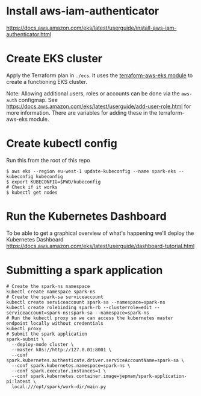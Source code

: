 # Install aws-iam-authenticator
https://docs.aws.amazon.com/eks/latest/userguide/install-aws-iam-authenticator.html

# Create EKS cluster
Apply the Terraform plan in `./ecs`.
It uses the [terraform-aws-eks module](https://github.com/terraform-aws-modules/terraform-aws-eks) to create a functioning EKS cluster.

Note: Allowing additional users, roles or accounts can be done via the `aws-auth` configmap.
See https://docs.aws.amazon.com/eks/latest/userguide/add-user-role.html for more information.
There are variables for adding these in the terraform-aws-eks module.

# Create kubectl config

Run this from the root of this repo

```
$ aws eks --region eu-west-1 update-kubeconfig --name spark-eks --kubeconfig kubeconfig
$ export KUBECONFIG=$PWD/kubeconfig
# Check if it works
$ kubectl get nodes
```

# Run the Kubernetes Dashboard
To be able to get a graphical overview of what's happening we'll deploy the Kubernetes Dashboard
https://docs.aws.amazon.com/eks/latest/userguide/dashboard-tutorial.html

# Submitting a spark application
```
# Create the spark-ns namespace
kubectl create namespace spark-ns
# Create the spark-sa serviceaccount
kubectl create serviceaccount spark-sa --namespace=spark-ns
kubectl create rolebinding spark-rb --clusterrole=edit --serviceaccount=spark-ns:spark-sa --namespace=spark-ns
# Run the kubectl proxy so we can access the kubernetes master endpoint locally without credentials
kubectl proxy
# Submit the spark application
spark-submit \                                       
  --deploy-mode cluster \      
  --master k8s://http://127.0.01:8001 \
  --conf spark.kubernetes.authenticate.driver.serviceAccountName=spark-sa \
  --conf spark.kubernetes.namespace=spark-ns \
  --conf spark.executor.instances=1 \
  --conf spark.kubernetes.container.image=jepmam/spark-application-pi:latest \
  local:///opt/spark/work-dir/main.py
```
